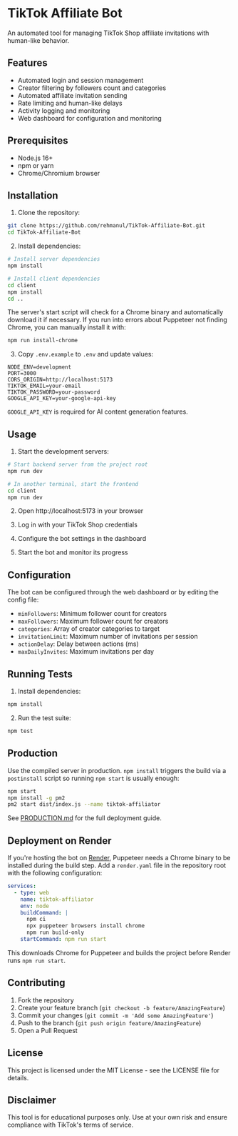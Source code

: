 # TikTok Affiliate Bot

An automated tool for managing TikTok Shop affiliate invitations with human-like behavior.

## Features

- Automated login and session management
- Creator filtering by followers count and categories
- Automated affiliate invitation sending
- Rate limiting and human-like delays
- Activity logging and monitoring
- Web dashboard for configuration and monitoring

## Prerequisites

- Node.js 16+ 
- npm or yarn
- Chrome/Chromium browser

## Installation

1. Clone the repository:
```bash
git clone https://github.com/rehmanul/TikTok-Affiliate-Bot.git
cd TikTok-Affiliate-Bot
```

2. Install dependencies:
```bash
# Install server dependencies
npm install

# Install client dependencies
cd client
npm install
cd ..
```

The server's start script will check for a Chrome binary and automatically
download it if necessary. If you run into errors about Puppeteer not finding
Chrome, you can manually install it with:

```bash
npm run install-chrome
```

3. Copy `.env.example` to `.env` and update values:
```env
NODE_ENV=development
PORT=3000
CORS_ORIGIN=http://localhost:5173
TIKTOK_EMAIL=your-email
TIKTOK_PASSWORD=your-password
GOOGLE_API_KEY=your-google-api-key
```

`GOOGLE_API_KEY` is required for AI content generation features.

## Usage

1. Start the development servers:

```bash
# Start backend server from the project root
npm run dev

# In another terminal, start the frontend
cd client
npm run dev
```

2. Open http://localhost:5173 in your browser

3. Log in with your TikTok Shop credentials

4. Configure the bot settings in the dashboard

5. Start the bot and monitor its progress

## Configuration

The bot can be configured through the web dashboard or by editing the config file:

- `minFollowers`: Minimum follower count for creators
- `maxFollowers`: Maximum follower count for creators
- `categories`: Array of creator categories to target
- `invitationLimit`: Maximum number of invitations per session
- `actionDelay`: Delay between actions (ms)
- `maxDailyInvites`: Maximum invitations per day

## Running Tests

1. Install dependencies:
```bash
npm install
```

2. Run the test suite:
```bash
npm test
```


## Production

Use the compiled server in production. `npm install` triggers the build via a
`postinstall` script so running `npm start` is usually enough:

```bash
npm start
npm install -g pm2
pm2 start dist/index.js --name tiktok-affiliator
```

See [PRODUCTION.md](PRODUCTION.md) for the full deployment guide.

## Deployment on Render

If you're hosting the bot on [Render](https://render.com), Puppeteer needs a
Chrome binary to be installed during the build step. Add a `render.yaml` file in
the repository root with the following configuration:

```yaml
services:
  - type: web
    name: tiktok-affiliator
    env: node
    buildCommand: |
      npm ci
      npx puppeteer browsers install chrome
      npm run build-only
    startCommand: npm run start
```

This downloads Chrome for Puppeteer and builds the project before Render runs
`npm run start`.

## Contributing

1. Fork the repository
2. Create your feature branch (`git checkout -b feature/AmazingFeature`)
3. Commit your changes (`git commit -m 'Add some AmazingFeature'`)
4. Push to the branch (`git push origin feature/AmazingFeature`)
5. Open a Pull Request

## License

This project is licensed under the MIT License - see the LICENSE file for details.

## Disclaimer

This tool is for educational purposes only. Use at your own risk and ensure compliance with TikTok's terms of service.
